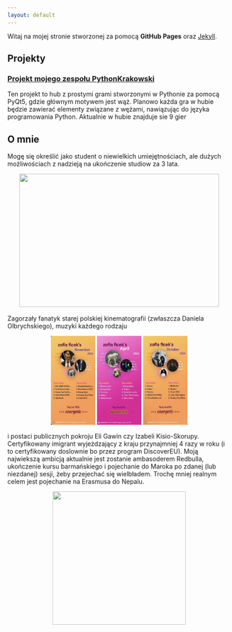 ```yaml
---
layout: default
---
```


Witaj na mojej stronie stworzonej za pomocą **GitHub Pages** oraz [Jekyll](https://jekyllrb.com/).
## Projekty ##
### [Projekt mojego zespołu PythonKrakowski](https://github.com/2024-2025-AGH-Wstep-do-Informatyki/PythonKrakowski) ###
Ten projekt to hub z prostymi grami stworzonymi w Pythonie za pomocą PyQt5, gdzie głównym motywem jest wąż. Planowo każda gra w hubie będzie zawierać elementy związane z wężami, nawiązując do języka programowania Python. Aktualnie w hubie znajduje sie 9 gier

## O mnie ##
Mogę się określić jako student o niewielkich umiejętnościach, ale dużych możliwościach z nadzieją na ukończenie studiow za 3 lata.
<p style="text-align: center;">
  <img src="https://nypost.com/wp-content/uploads/sites/2/2022/09/kanye-west-04.jpg" width="450" height="300">
</p>
Zagorzały fanatyk starej polskiej kinematografii (zwłaszcza Daniela Olbrychskiego), muzyki każdego rodzaju 
<p style="text-align: center;">
  <img src="img1.jpg" width="100" height="200">
  <img src="img2.jpg" width="100" height="200">
  <img src="img3.jpg" width="100" height="200">
</p>
i postaci publicznych pokroju Eli Gawin czy Izabeli Kisio-Skorupy. Certyfikowany imigrant wyjeżdzający z kraju przynajmniej 4 razy w roku (i to certyfikowany doslownie bo przez program DiscoverEU). Moją najwiekszą ambicją aktualnie jest zostanie ambasoderem Redbulla, ukończenie kursu barmańskiego i pojechanie do Maroka po zdanej (lub niezdanej) sesji, żeby przejechać się wielbładem. Trochę mniej realnym celem jest pojechanie na Erasmusa do Nepalu.
<p style="text-align: center;">
  <img src="https://i.pinimg.com/736x/ae/39/ab/ae39ab5b76fa81146dc921171706c673.jpg" width="300" height="300">
</p>



